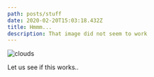 ```yaml
---
path: posts/stuff
date: 2020-02-20T15:03:18.432Z
title: Hmmm...
description: That image did not seem to work
---
```

![clouds](assets/Webp.net-resizeimage.jpg "It's an image of clouds")

Let us see if this works..
